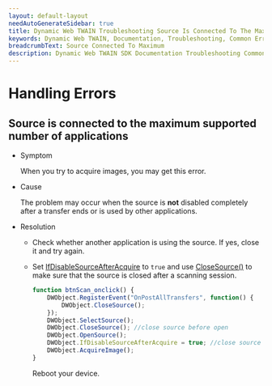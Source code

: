```yaml
---
layout: default-layout
needAutoGenerateSidebar: true
title: Dynamic Web TWAIN Troubleshooting Source Is Connected To The Maximum Supported Number Of Applications
keywords: Dynamic Web TWAIN, Documentation, Troubleshooting, Common Errors, Source Connected To Maximum
breadcrumbText: Source Connected To Maximum
description: Dynamic Web TWAIN SDK Documentation Troubleshooting Common Errors Source Connected To Maximum Page
---
```


# Handling Errors

## Source is connected to the maximum supported number of applications

* Symptom

	When you try to acquire images, you may get this error.

* Cause

	The problem may occur when the source is **not** disabled completely after a transfer ends or is used by other applications.

* Resolution
  + Check whether another application is using the source. If yes, close it and try again.
  + Set [IfDisableSourceAfterAcquire]({{site.info}}api/WebTwain_Acquire.html#ifdisablesourceafteracquire) to `true` and use [CloseSource()]({{site.info}}api/WebTwain_Acquire.html#closesource) to make sure that the source is closed after a scanning session.

	``` javascript
	function btnScan_onclick() {
	    DWObject.RegisterEvent("OnPostAllTransfers", function() {
	        DWObject.CloseSource();
	    });
	    DWObject.SelectSource();
	    DWObject.CloseSource(); //close source before open
	    DWObject.OpenSource();
	    DWObject.IfDisableSourceAfterAcquire = true; //close source after acquiring
	    DWObject.AcquireImage();
	}
	```  
	Reboot your device.